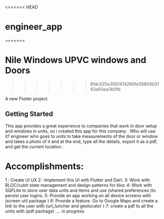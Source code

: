 <<<<<<< HEAD
# engineer_app
=======
# Nile Windows UPVC windows and Doors
>>>>>>> 6fdc025e3561414260fe58804b3163a93ea3b0fb

A new Flutter project.

## Getting Started
This app provides a great experience to companies that work in door setup and windows in units, 
so i created this app for this company .
Who will use it? 
engineer who goes to units to take measurements of the door or window and takes a photo of it and at the end, type all the details, export it as a pdf, and get the current location . 


# Accomplishments:

1 : Create UI UX 
2: :Implement this UI with Flutter and Dart. 
3: Work with BLOC/cubit state management and design patterns for bloc
4: Work with SQFLite to store user data units and items and use (shared preferences )to persist user logins. 
5: Provide an app working on all device screens with (screen util package )
6: Provide a feature. Go to Google Maps and create a link to the user with (url_luncher and geolocator )
7: create a  pdf to all the units with (pdf package) .... in progress 
